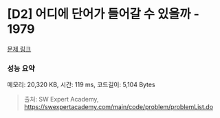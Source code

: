 # [D2] 어디에 단어가 들어갈 수 있을까 - 1979 

[문제 링크](https://swexpertacademy.com/main/code/problem/problemDetail.do?contestProbId=AV5PuPq6AaQDFAUq) 

### 성능 요약

메모리: 20,320 KB, 시간: 119 ms, 코드길이: 5,104 Bytes



> 출처: SW Expert Academy, https://swexpertacademy.com/main/code/problem/problemList.do